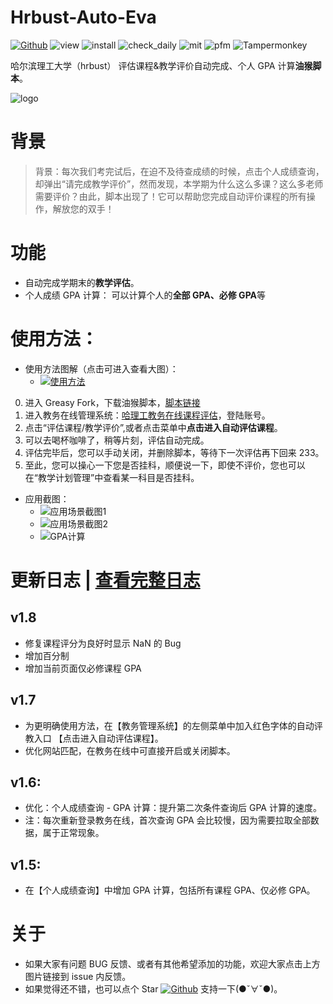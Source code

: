# Hrbust-Auto-Eva

[![Github](https://img.shields.io/badge/Hrbust--Auto--Eva-v1.7-green?logo=github&style=flat)](https://github.com/Leisurelybear/Hrbust-Auto-Eva)
![view](https://palerock.cn/node-service/images/greasyfork/views-info/416572)
![install](https://palerock.cn/node-service/images/greasyfork/stats/daily-installs/416572)
![check_daily](https://palerock.cn/node-service/images/greasyfork/stats/daily-updates/416572)
![mit](https://img.shields.io/github/license/Leisurelybear/Hrbust-Auto-Eva)
![pfm](https://img.shields.io/badge/platform-Chrome%20v87%20%7C%20Firefox%20%7C%20Edge%20%7C%20etc.-lightgrey)
![Tampermonkey](https://img.shields.io/badge/Tampermonkey-v4.11-blue)

哈尔滨理工大学（hrbust） 评估课程&教学评价自动完成、个人 GPA 计算**油猴脚本**。

![logo](https://s3.ax1x.com/2020/11/22/DG9DVe.png)

# 背景

> 背景：每次我们考完试后，在迫不及待查成绩的时候，点击个人成绩查询，却弹出“请完成教学评价”，然而发现，本学期为什么这么多课？这么多老师需要评价？由此，脚本出现了！它可以帮助您完成自动评价课程的所有操作，解放您的双手！

# 功能

- 自动完成学期末的**教学评估**。
- 个人成绩 GPA 计算： 可以计算个人的**全部 GPA、必修 GPA**等

# 使用方法：

- 使用方法图解（点击可进入查看大图）：
  - [![使用方法](https://s3.ax1x.com/2020/12/07/Dv2DfK.png)](https://imgchr.com/i/Dv2DfK)

0. 进入 Greasy Fork，下载油猴脚本，[脚本链接](https://greasyfork.org/zh-CN/scripts/416572-%E5%93%88%E5%B0%94%E6%BB%A8%E7%90%86%E5%B7%A5%E5%A4%A7%E5%AD%A6-%E6%95%99%E5%8A%A1%E5%9C%A8%E7%BA%BF-%E6%95%99%E5%AD%A6%E8%AF%84%E4%BB%B7-%E8%AF%84%E4%BC%B0%E8%AF%BE%E7%A8%8B%E8%87%AA%E5%8A%A8%E5%AE%8C%E6%88%90%E8%84%9A%E6%9C%AC-hrbust-auto-eva)
1. 进入教务在线管理系统：[哈理工教务在线课程评估](http://jwzx.hrbust.edu.cn/academic/index_new.jsp)，登陆账号。
2. 点击“评估课程/教学评价”,或者点击菜单中**点击进入自动评估课程**。
3. 可以去喝杯咖啡了，稍等片刻，评估自动完成。
4. 评估完毕后，您可以手动关闭，并删除脚本，等待下一次评估再下回来 233。
5. 至此，您可以操心一下您是否挂科，顺便说一下，即使不评价，您也可以在“教学计划管理”中查看某一科目是否挂科。

- 应用截图：
  - ![应用场景截图1](https://s3.ax1x.com/2020/12/07/DvRg3T.png)
  - ![应用场景截图2](https://s3.ax1x.com/2020/11/25/DdhB0s.png)
  - ![GPA计算](https://s3.ax1x.com/2020/12/10/rifrHP.png)

# 更新日志 | [查看完整日志](https://cdn.jsdelivr.net/gh/Leisurelybear/Hrbust-Auto-Eva@master/Update-log.md)

## v1.8

- 修复课程评分为良好时显示 NaN 的 Bug
- 增加百分制
- 增加当前页面仅必修课程 GPA

## v1.7

- 为更明确使用方法，在【教务管理系统】的左侧菜单中加入红色字体的自动评教入口 【点击进入自动评估课程】。
- 优化网站匹配，在教务在线中可直接开启或关闭脚本。

## v1.6:

- 优化：个人成绩查询 - GPA 计算：提升第二次条件查询后 GPA 计算的速度。
- 注：每次重新登录教务在线，首次查询 GPA 会比较慢，因为需要拉取全部数据，属于正常现象。

## v1.5:

- 在【个人成绩查询】中增加 GPA 计算，包括所有课程 GPA、仅必修 GPA。

# 关于

- 如果大家有问题 BUG 反馈、或者有其他希望添加的功能，欢迎大家点击上方图片链接到 issue 内反馈。
- 如果觉得还不错，也可以点个 Star [![Github](https://img.shields.io/github/stars/Leisurelybear/Hrbust-Auto-Eva)](https://github.com/Leisurelybear/Hrbust-Auto-Eva) 支持一下(●ˇ∀ˇ●)。
